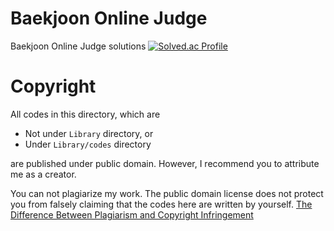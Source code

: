 # Baekjoon Online Judge
Baekjoon Online Judge solutions
[![Solved.ac Profile](http://mazassumnida.wtf/api/v2/generate_badge?boj=faang12594)](https://www.acmicpc.net/user/faang12594)

# Copyright
All codes in this directory, which are
* Not under `Library` directory, or
* Under `Library/codes` directory

are published under public domain. However, I recommend you to attribute me as a creator.

You can not plagiarize my work. The public domain license does not protect you from falsely claiming that the codes here are written by yourself. [The Difference Between Plagiarism and Copyright Infringement](https://copyrightalliance.org/differences-copyright-infringement-plagiarism/)
